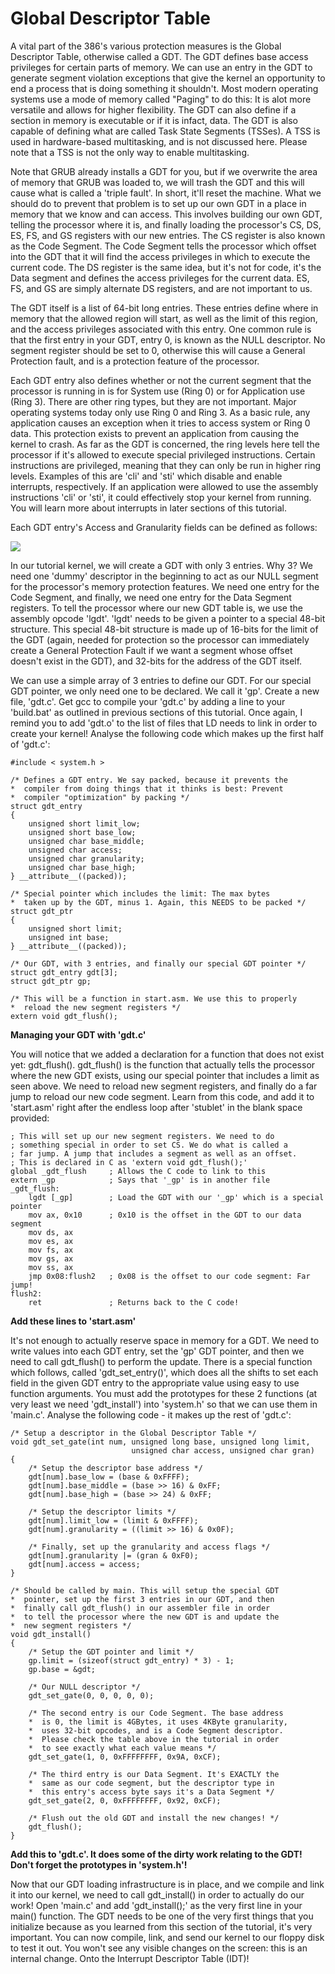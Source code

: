 Global Descriptor Table
=====

A vital part of the 386's various protection measures is the Global Descriptor Table, otherwise called a GDT. The GDT defines base access privileges for certain parts of memory. We can use an entry in the GDT to generate segment violation exceptions that give the kernel an opportunity to end a process that is doing something it shouldn't. Most modern operating systems use a mode of memory called "Paging" to do this: It is alot more versatile and allows for higher flexibility. The GDT can also define if a section in memory is executable or if it is infact, data. The GDT is also capable of defining what are called Task State Segments (TSSes). A TSS is used in hardware-based multitasking, and is not discussed here. Please note that a TSS is not the only way to enable multitasking.

Note that GRUB already installs a GDT for you, but if we overwrite the area of memory that GRUB was loaded to, we will trash the GDT and this will cause what is called a 'triple fault'. In short, it'll reset the machine. What we should do to prevent that problem is to set up our own GDT in a place in memory that we know and can access. This involves building our own GDT, telling the processor where it is, and finally loading the processor's CS, DS, ES, FS, and GS registers with our new entries. The CS register is also known as the Code Segment. The Code Segment tells the processor which offset into the GDT that it will find the access privileges in which to execute the current code. The DS register is the same idea, but it's not for code, it's the Data segment and defines the access privileges for the current data. ES, FS, and GS are simply alternate DS registers, and are not important to us.

The GDT itself is a list of 64-bit long entries. These entries define where in memory that the allowed region will start, as well as the limit of this region, and the access privileges associated with this entry. One common rule is that the first entry in your GDT, entry 0, is known as the NULL descriptor. No segment register should be set to 0, otherwise this will cause a General Protection fault, and is a protection feature of the processor.

Each GDT entry also defines whether or not the current segment that the processor is running in is for System use (Ring 0) or for Application use (Ring 3). There are other ring types, but they are not important. Major operating systems today only use Ring 0 and Ring 3. As a basic rule, any application causes an exception when it tries to access system or Ring 0 data. This protection exists to prevent an application from causing the kernel to crash. As far as the GDT is concerned, the ring levels here tell the processor if it's allowed to execute special privileged instructions. Certain instructions are privileged, meaning that they can only be run in higher ring levels. Examples of this are 'cli' and 'sti' which disable and enable interrupts, respectively. If an application were allowed to use the assembly instructions 'cli' or 'sti', it could effectively stop your kernel from running. You will learn more about interrupts in later sections of this tutorial.

Each GDT entry's Access and Granularity fields can be defined as follows:

![](http://ooo.0o0.ooo/2016/07/23/57935f8b70e31.png)

In our tutorial kernel, we will create a GDT with only 3 entries. Why 3? We need one 'dummy' descriptor in the beginning to act as our NULL segment for the processor's memory protection features. We need one entry for the Code Segment, and finally, we need one entry for the Data Segment registers. To tell the processor where our new GDT table is, we use the assembly opcode 'lgdt'. 'lgdt' needs to be given a pointer to a special 48-bit structure. This special 48-bit structure is made up of 16-bits for the limit of the GDT (again, needed for protection so the processor can immediately create a General Protection Fault if we want a segment whose offset doesn't exist in the GDT), and 32-bits for the address of the GDT itself.

We can use a simple array of 3 entries to define our GDT. For our special GDT pointer, we only need one to be declared. We call it 'gp'. Create a new file, 'gdt.c'. Get gcc to compile your 'gdt.c' by adding a line to your 'build.bat' as outlined in previous sections of this tutorial. Once again, I remind you to add 'gdt.o' to the list of files that LD needs to link in order to create your kernel! Analyse the following code which makes up the first half of 'gdt.c':

```
#include < system.h >

/* Defines a GDT entry. We say packed, because it prevents the
*  compiler from doing things that it thinks is best: Prevent
*  compiler "optimization" by packing */
struct gdt_entry
{
    unsigned short limit_low;
    unsigned short base_low;
    unsigned char base_middle;
    unsigned char access;
    unsigned char granularity;
    unsigned char base_high;
} __attribute__((packed));

/* Special pointer which includes the limit: The max bytes
*  taken up by the GDT, minus 1. Again, this NEEDS to be packed */
struct gdt_ptr
{
    unsigned short limit;
    unsigned int base;
} __attribute__((packed));

/* Our GDT, with 3 entries, and finally our special GDT pointer */
struct gdt_entry gdt[3];
struct gdt_ptr gp;

/* This will be a function in start.asm. We use this to properly
*  reload the new segment registers */
extern void gdt_flush();
```

**Managing your GDT with 'gdt.c'**

You will notice that we added a declaration for a function that does not exist yet: gdt_flush(). gdt_flush() is the function that actually tells the processor where the new GDT exists, using our special pointer that includes a limit as seen above. We need to reload new segment registers, and finally do a far jump to reload our new code segment. Learn from this code, and add it to 'start.asm' right after the endless loop after 'stublet' in the blank space provided:

```
; This will set up our new segment registers. We need to do
; something special in order to set CS. We do what is called a
; far jump. A jump that includes a segment as well as an offset.
; This is declared in C as 'extern void gdt_flush();'
global _gdt_flush     ; Allows the C code to link to this
extern _gp            ; Says that '_gp' is in another file
_gdt_flush:
    lgdt [_gp]        ; Load the GDT with our '_gp' which is a special pointer
    mov ax, 0x10      ; 0x10 is the offset in the GDT to our data segment
    mov ds, ax
    mov es, ax
    mov fs, ax
    mov gs, ax
    mov ss, ax
    jmp 0x08:flush2   ; 0x08 is the offset to our code segment: Far jump!
flush2:
    ret               ; Returns back to the C code!
```

**Add these lines to 'start.asm'**

It's not enough to actually reserve space in memory for a GDT. We need to write values into each GDT entry, set the 'gp' GDT pointer, and then we need to call gdt_flush() to perform the update. There is a special function which follows, called 'gdt_set_entry()', which does all the shifts to set each field in the given GDT entry to the appropriate value using easy to use function arguments. You must add the prototypes for these 2 functions (at very least we need 'gdt_install') into 'system.h' so that we can use them in 'main.c'. Analyse the following code - it makes up the rest of 'gdt.c':

```
/* Setup a descriptor in the Global Descriptor Table */
void gdt_set_gate(int num, unsigned long base, unsigned long limit,
                           unsigned char access, unsigned char gran)
{
    /* Setup the descriptor base address */
    gdt[num].base_low = (base & 0xFFFF);
    gdt[num].base_middle = (base >> 16) & 0xFF;
    gdt[num].base_high = (base >> 24) & 0xFF;

    /* Setup the descriptor limits */
    gdt[num].limit_low = (limit & 0xFFFF);
    gdt[num].granularity = ((limit >> 16) & 0x0F);

    /* Finally, set up the granularity and access flags */
    gdt[num].granularity |= (gran & 0xF0);
    gdt[num].access = access;
}

/* Should be called by main. This will setup the special GDT
*  pointer, set up the first 3 entries in our GDT, and then
*  finally call gdt_flush() in our assembler file in order
*  to tell the processor where the new GDT is and update the
*  new segment registers */
void gdt_install()
{
    /* Setup the GDT pointer and limit */
    gp.limit = (sizeof(struct gdt_entry) * 3) - 1;
    gp.base = &gdt;

    /* Our NULL descriptor */
    gdt_set_gate(0, 0, 0, 0, 0);

    /* The second entry is our Code Segment. The base address
    *  is 0, the limit is 4GBytes, it uses 4KByte granularity,
    *  uses 32-bit opcodes, and is a Code Segment descriptor.
    *  Please check the table above in the tutorial in order
    *  to see exactly what each value means */
    gdt_set_gate(1, 0, 0xFFFFFFFF, 0x9A, 0xCF);

    /* The third entry is our Data Segment. It's EXACTLY the
    *  same as our code segment, but the descriptor type in
    *  this entry's access byte says it's a Data Segment */
    gdt_set_gate(2, 0, 0xFFFFFFFF, 0x92, 0xCF);

    /* Flush out the old GDT and install the new changes! */
    gdt_flush();
}
```

**Add this to 'gdt.c'. It does some of the dirty work relating to the GDT!**
**Don't forget the prototypes in 'system.h'!**

Now that our GDT loading infrastructure is in place, and we compile and link it into our kernel, we need to call gdt_install() in order to actually do our work! Open 'main.c' and add 'gdt_install();' as the very first line in your main() function. The GDT needs to be one of the very first things that you initialize because as you learned from this section of the tutorial, it's very important. You can now compile, link, and send our kernel to our floppy disk to test it out. You won't see any visible changes on the screen: this is an internal change. Onto the Interrupt Descriptor Table (IDT)! 
